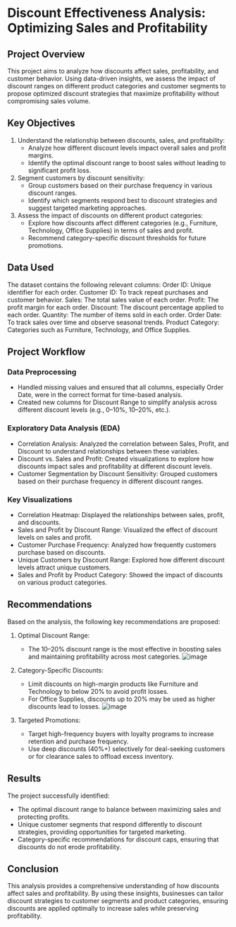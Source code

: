 # Discount Effectiveness Analysis: Optimizing Sales and Profitability

## Project Overview

This project aims to analyze how discounts affect sales, profitability, and customer behavior. Using data-driven insights, we assess the impact of discount ranges on different product categories and customer segments to propose optimized discount strategies that maximize profitability without compromising sales volume.

## Key Objectives
1. Understand the relationship between discounts, sales, and profitability:
    - Analyze how different discount levels impact overall sales and profit margins.
    - Identify the optimal discount range to boost sales without leading to significant profit loss.
2. Segment customers by discount sensitivity:
    - Group customers based on their purchase frequency in various discount ranges.
    - Identify which segments respond best to discount strategies and suggest targeted marketing approaches.
3. Assess the impact of discounts on different product categories:
    - Explore how discounts affect different categories (e.g., Furniture, Technology, Office Supplies) in terms of sales and profit.
    - Recommend category-specific discount thresholds for future promotions.

## Data Used
The dataset contains the following relevant columns:
Order ID: Unique identifier for each order.
Customer ID: To track repeat purchases and customer behavior.
Sales: The total sales value of each order.
Profit: The profit margin for each order.
Discount: The discount percentage applied to each order.
Quantity: The number of items sold in each order.
Order Date: To track sales over time and observe seasonal trends.
Product Category: Categories such as Furniture, Technology, and Office Supplies.

## Project Workflow

### Data Preprocessing
- Handled missing values and ensured that all columns, especially Order Date, were in the correct format for time-based analysis.
- Created new columns for Discount Range to simplify analysis across different discount levels (e.g., 0–10%, 10–20%, etc.).  

### Exploratory Data Analysis (EDA)
- Correlation Analysis: Analyzed the correlation between Sales, Profit, and Discount to understand relationships between these variables.
- Discount vs. Sales and Profit: Created visualizations to explore how discounts impact sales and profitability at different discount levels.
- Customer Segmentation by Discount Sensitivity: Grouped customers based on their purchase frequency in different discount ranges.

### Key Visualizations
- Correlation Heatmap: Displayed the relationships between sales, profit, and discounts.
- Sales and Profit by Discount Range: Visualized the effect of discount levels on sales and profit.
- Customer Purchase Frequency: Analyzed how frequently customers purchase based on discounts.
- Unique Customers by Discount Range: Explored how different discount levels attract unique customers.
- Sales and Profit by Product Category: Showed the impact of discounts on various product categories.

## Recommendations

Based on the analysis, the following key recommendations are proposed:
1. Optimal Discount Range:
    - The 10–20% discount range is the most effective in boosting sales and maintaining profitability across most categories.
           ![image](https://github.com/user-attachments/assets/dd42ec82-1ab6-4afb-8902-37e6feb346e5)

2. Category-Specific Discounts:
      - Limit discounts on high-margin products like Furniture and Technology to below 20% to avoid profit losses.
      - For Office Supplies, discounts up to 20% may be used as higher discounts lead to losses.
           ![image](https://github.com/user-attachments/assets/ab152e2a-92c8-46d8-88f0-70d793f179b8)

3. Targeted Promotions:
      - Target high-frequency buyers with loyalty programs to increase retention and purchase frequency.
      - Use deep discounts (40%+) selectively for deal-seeking customers or for clearance sales to offload excess inventory.

## Results

The project successfully identified:
  - The optimal discount range to balance between maximizing sales and protecting profits.
  - Unique customer segments that respond differently to discount strategies, providing opportunities for targeted marketing.
  - Category-specific recommendations for discount caps, ensuring that discounts do not erode profitability.

## Conclusion
This analysis provides a comprehensive understanding of how discounts affect sales and profitability. By using these insights, businesses can tailor discount strategies to customer segments and product categories, ensuring discounts are applied optimally to increase sales while preserving profitability.
